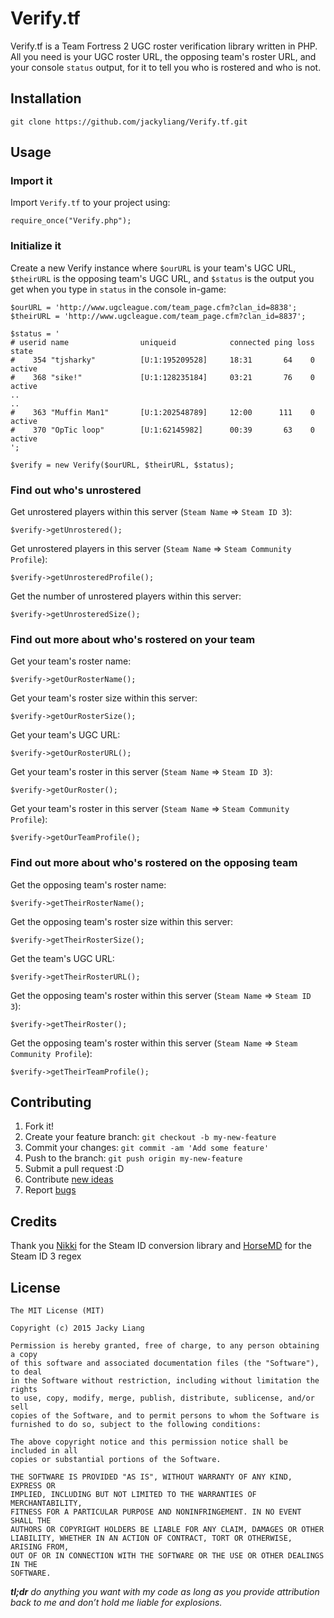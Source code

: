 # Verify.tf

Verify.tf is a Team Fortress 2 UGC roster verification library written in PHP. All you need
 is your UGC roster URL, the opposing team's roster URL, and your console `status` output,
 for it to tell you who is rostered and who is not. 

## Installation

    git clone https://github.com/jackyliang/Verify.tf.git

## Usage

### Import it

Import `Verify.tf` to your project using:
    
    require_once("Verify.php");
    
### Initialize it 
    
Create a new Verify instance where `$ourURL` is your team's UGC URL, `$theirURL`
is the opposing team's UGC URL, and `$status` is the output you get when you type
in `status` in the console in-game:

    $ourURL = 'http://www.ugcleague.com/team_page.cfm?clan_id=8838';
    $theirURL = 'http://www.ugcleague.com/team_page.cfm?clan_id=8837';
    
    $status = '
    # userid name                uniqueid            connected ping loss state
    #    354 "tjsharky"          [U:1:195209528]     18:31       64    0 active
    #    368 "sike!"             [U:1:128235184]     03:21       76    0 active
    ..
    ..
    #    363 "Muffin Man1"       [U:1:202548789]     12:00      111    0 active
    #    370 "OpTic loop"        [U:1:62145982]      00:39       63    0 active
    ';

    $verify = new Verify($ourURL, $theirURL, $status);
    
### Find out who's unrostered 
    
Get unrostered players within this server (`Steam Name` => `Steam ID 3`):

    $verify->getUnrostered();
    
Get unrostered players in this server (`Steam Name` => `Steam Community Profile`):

    $verify->getUnrosteredProfile(); 
    
Get the number of unrostered players within this server:

    $verify->getUnrosteredSize(); 
    
### Find out more about who's rostered on your team 
    
Get your team's roster name:

    $verify->getOurRosterName();
    
Get your team's roster size within this server:

    $verify->getOurRosterSize();
    
Get your team's UGC URL:
 
    $verify->getOurRosterURL();
    
Get your team's roster in this server (`Steam Name` => `Steam ID 3`):

    $verify->getOurRoster();
     
Get your team's roster in this server (`Steam Name` => `Steam Community Profile`):

    $verify->getOurTeamProfile();
    
### Find out more about who's rostered on the opposing team
    
Get the opposing team's roster name:

    $verify->getTheirRosterName();
    
Get the opposing team's roster size within this server:

    $verify->getTheirRosterSize();
    
Get the team's UGC URL:
 
    $verify->getTheirRosterURL();
    
Get the opposing team's roster within this server (`Steam Name` => `Steam ID 3`):

    $verify->getTheirRoster();
    
Get the opposing team's roster within this server (`Steam Name` => `Steam Community Profile`):

    $verify->getTheirTeamProfile();

## Contributing

1. Fork it!
2. Create your feature branch: `git checkout -b my-new-feature`
3. Commit your changes: `git commit -am 'Add some feature'`
4. Push to the branch: `git push origin my-new-feature`
5. Submit a pull request :D
6. Contribute [new ideas](https://github.com/jackyliang/Verify.tf/issues/new)
7. Report [bugs](https://github.com/jackyliang/Verify.tf/issues/new)

## Credits

Thank you [Nikki](https://github.com/nikkiii/s) for the Steam ID conversion library
and [HorseMD](https://github.com/HorseMD/) for the Steam ID 3 regex

## License

    The MIT License (MIT)

    Copyright (c) 2015 Jacky Liang

    Permission is hereby granted, free of charge, to any person obtaining a copy
    of this software and associated documentation files (the "Software"), to deal
    in the Software without restriction, including without limitation the rights
    to use, copy, modify, merge, publish, distribute, sublicense, and/or sell
    copies of the Software, and to permit persons to whom the Software is
    furnished to do so, subject to the following conditions:
    
    The above copyright notice and this permission notice shall be included in all
    copies or substantial portions of the Software.
    
    THE SOFTWARE IS PROVIDED "AS IS", WITHOUT WARRANTY OF ANY KIND, EXPRESS OR
    IMPLIED, INCLUDING BUT NOT LIMITED TO THE WARRANTIES OF MERCHANTABILITY,
    FITNESS FOR A PARTICULAR PURPOSE AND NONINFRINGEMENT. IN NO EVENT SHALL THE
    AUTHORS OR COPYRIGHT HOLDERS BE LIABLE FOR ANY CLAIM, DAMAGES OR OTHER
    LIABILITY, WHETHER IN AN ACTION OF CONTRACT, TORT OR OTHERWISE, ARISING FROM,
    OUT OF OR IN CONNECTION WITH THE SOFTWARE OR THE USE OR OTHER DEALINGS IN THE
    SOFTWARE.

***tl;dr*** *do anything you want with my code as long as you provide attribution 
back to me and don’t hold me liable for explosions.*
